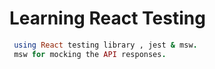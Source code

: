 # Learning React Testing
```ruby
 using React testing library , jest & msw.
 msw for mocking the API responses.
```

